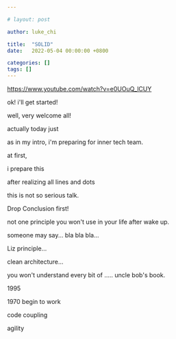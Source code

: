 ```yaml
---

# layout: post

author: luke_chi

title:  "SOLID"
date:   2022-05-04 00:00:00 +0800

categories: []
tags: []
---
```


https://www.youtube.com/watch?v=e0UOuQ_lCUY


ok! i'll get started!

well, very welcome all!

actually today just 

as in my intro, i'm preparing for inner tech team.

at first, 

i prepare this 

after realizing all lines and dots 

this is not so serious talk.

Drop Conclusion first!

not one principle you won't use in your life after wake up.

someone may say... bla bla bla...

Liz principle...

clean architecture...

you won't understand every bit of ..... uncle bob's book.

1995

1970 begin to work

code coupling

agility






































